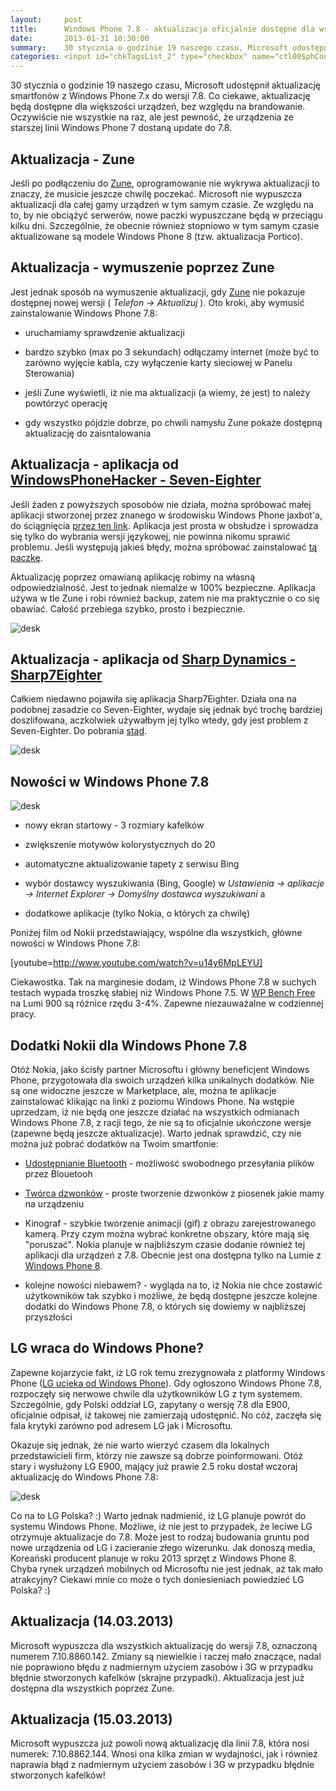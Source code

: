 ```yaml
---
layout:     post
title:      Windows Phone 7.8 - aktualizacja oficjalnie dostępne dla wszystkich urządzeń
date:       2013-01-31 10:30:00
summary:    30 stycznia o godzinie 19 naszego czasu, Microsoft udostępnił aktualizację smartfonów z Windows Phone 7.x do wersji 7.8. Co ciekawe, aktualizację będą dostępne dla większości urządzeń, bez względu na brandowanie. Oczywiście nie wszystkie na raz, ale jest pewność, że urządzenia ze starszej linii Wind...
categories: <input id="chkTagsList_2" type="checkbox" name="ctl00$phContentRight$chkTagsList$chkTagsList_2" checked="checked" value="4"><label for="chkTagsList_2">sprzęt</label> <input id="chkTagsList_3" type="checkbox" name="ctl00$phContentRight$chkTagsList$chkTagsList_3" checked="checked" value="8"><label for="chkTagsList_3">oprogramowanie</label> <input id="chkTagsList_8" type="checkbox" name="ctl00$phContentRight$chkTagsList$chkTagsList_8" checked="checked" value="256"><label for="chkTagsList_8">urządzenia mobilne</label>
---
```




30 stycznia o godzinie 19 naszego czasu, Microsoft udostępnił aktualizację smartfonów z Windows Phone 7.x do wersji 7.8. Co ciekawe, aktualizację będą dostępne dla większości urządzeń, bez względu na brandowanie. Oczywiście nie wszystkie na raz, ale jest pewność, że urządzenia ze starszej linii Windows Phone 7 dostaną update do 7.8. 



## Aktualizacja - Zune


Jeśli po podłączeniu do [Zune](http://www.windowsphone.com/pl-PL/how-to/wp7/zune-software), oprogramowanie nie wykrywa aktualizacji to znaczy, że musicie jeszcze chwilę poczekać. Microsoft nie wypuszcza aktualizacji dla całej gamy urządzeń w tym samym czasie. Ze względu na to, by nie obciążyć serwerów, nowe paczki wypuszczane będą w przeciągu kilku dni. Szczególnie, że obecnie również stopniowo w tym samym czasie aktualizowane są modele Windows Phone 8 (tzw. aktualizacja Portico). 



## Aktualizacja - wymuszenie poprzez Zune


Jest jednak sposób na wymuszenie aktualizacji, gdy [Zune](http://www.windowsphone.com/pl-PL/how-to/wp7/zune-software) nie pokazuje dostępnej nowej wersji ( *Telefon -> Aktualizuj* ). Oto kroki, aby wymusić zainstalowanie Windows Phone 7.8:


  * uruchamiamy sprawdzenie aktualizacji


  * bardzo szybko (max po 3 sekundach) odłączamy internet (może być to zarówno wyjęcie kabla, czy wyłączenie karty sieciowej w Panelu Sterowania)


  * jeśli Zune wyświetli, iż nie ma aktualizacji (a wiemy, że jest) to należy powtórzyć operację 


  * gdy  wszystko pójdzie dobrze, po chwili namysłu Zune pokaże dostępną aktualizację do zaisntalowania





## Aktualizacja - aplikacja od [ WindowsPhoneHacker - Seven-Eighter](http://windowsphonehacker.com/articles/want_windows_phone_7.8_now_try_this_easy_tool-01-31-13)


Jeśli żaden z powyższych sposobów nie działa, można spróbować małej aplikacji stworzonej przez znanego w środowisku Windows Phone jaxbot'a, do ściągnięcia [przez ten link](http://windowsphonehacker.com/articles/want_windows_phone_7.8_now_try_this_easy_tool-01-31-13). Aplikacja jest prosta w obsłudze i sprowadza się tylko do wybrania wersji językowej, nie powinna nikomu sprawić problemu. Jeśli występują jakieś błędy, można spróbować zainstalować [tą paczkę](http://forum.xda-developers.com/attachment.php?s=eb9b7343e9f9d068e82e74b61c1ab9eb&attachmentid=751891&d=1318801790).

Aktualizację poprzez omawianą aplikację robimy na własną odpowiedzialność. Jest to jednak niemalże w 100% bezpieczne. Aplikacja używa w tle Zune i robi również backup, zatem nie ma praktycznie o co się obawiać. Całość przebiega szybko, prosto i bezpiecznie. 



![desk](https://raw.githubusercontent.com/djfoxer/djfoxer.github.io/master/_img/2013-1-31-_105_/g_-_608x405_-_-_38946x20130201075040_0.png)





## Aktualizacja - aplikacja od [Sharp Dynamics - Sharp7Eighter](http://dev.sharpdnm.com/sharp7eighter/)



Całkiem niedawno pojawiła się aplikacja Sharp7Eighter. Działa ona na podobnej zasadzie co Seven-Eighter, wydaje się jednak być trochę bardziej doszlifowana, aczkolwiek używałbym jej tylko wtedy, gdy jest problem z Seven-Eighter. Do pobrania [stąd](http://dev.sharpdnm.com/sharp7eighter/).



![desk](https://raw.githubusercontent.com/djfoxer/djfoxer.github.io/master/_img/2013-1-31-_105_/g_-_608x405_-_-_38946x20130523152127_0.png)





## Nowości w Windows Phone 7.8






![desk](https://raw.githubusercontent.com/djfoxer/djfoxer.github.io/master/_img/2013-1-31-_105_/g_-_608x405_-_-_38946x20130131094153_0.png)





  * nowy ekran startowy - 3 rozmiary kafelków


  * zwiększenie motywów kolorystycznych do 20


  * automatyczne aktualizowanie tapety z serwisu Bing


  * wybór dostawcy wyszukiwania (Bing, Google) w  *Ustawienia -> aplikacje -> Internet Explorer -> Domyślny dostawca wyszukiwani* a


  * dodatkowe aplikacje (tylko Nokia, o których za chwilę)



Poniżej film od Nokii przedstawiający, wspólne dla wszystkich, główne nowości w Windows Phone 7.8:



[youtube=http://www.youtube.com/watch?v=u14y6MpLEYU]

Ciekawostka. Tak na marginesie dodam, iż Windows Phone 7.8 w suchych  testach wypada troszkę słabiej niż Windows Phone 7.5. W [WP Bench Free](http://www.windowsphone.com/pl-pl/store/app/wp-bench-free/962a9521-952c-41e0-8763-25af86bc8937) na Lumi 900 są różnice rzędu 3-4%. Zapewne niezauważalne w codziennej pracy.



## Dodatki Nokii dla Windows Phone 7.8



Otóż Nokia, jako ścisły partner Microsoftu i główny beneficjent Windows Phone, przygotowała dla swoich urządzeń kilka unikalnych dodatków. Nie są one widoczne jeszcze w Marketplace, ale, można te aplikacje zainstalować klikając na linki z poziomu Windows Phone. Na wstępie uprzedzam, iż nie będą one jeszcze działać na wszystkich odmianach Windows Phone 7.8, z racji tego, że nie są to oficjalnie ukończone wersje (zapewne będą jeszcze aktualizacje). Warto jednak sprawdzić, czy nie można już pobrać dodatków na Twoim smartfonie:


  * [Udostępnianie Bluetooth](http://www.windowsphone.com/pl-pl/store/app/udost%C4%99pnianie-bluetooth/51f49c63-5966-4752-bb12-430455f911a8) - możliwość swobodnego przesyłania plików przez Blouetooh


  * [Twórca dzwonków](http://www.windowsphone.com/pl-pl/store/app/tw%C3%B3rca-dzwonk%C3%B3w/dae4700e-6eeb-43b1-b48d-aee18b46fddc) - proste tworzenie dzwonków z piosenek jakie mamy na urządzeniu


  * Kinograf - szybkie tworzenie animacji (gif) z obrazu zarejestrowanego kamerą. Przy czym można wybrać konkretne obszary, które mają się "poruszać".  Nokia planuje w najbliższym czasie dodanie również tej aplikacji dla urządzeń z 7.8. Obecnie jest ona dostępna tylko na Lumie z [Windows Phone 8](http://www.windowsphone.com/pl-pl/store/app/kinograf/594477c0-e991-4ed4-8be4-466055670e69).


  * kolejne nowości niebawem? - wygląda na to, iż Nokia nie chce zostawić użytkowników tak szybko i możliwe, że będą dostępne jeszcze kolejne dodatki do Windows Phone 7.8, o których się dowiemy w najbliższej przyszłości





## LG wraca do Windows Phone?



Zapewne kojarzycie fakt, iż LG rok temu zrezygnowała z platformy Windows Phone ([LG ucieka od Windows Phone](http://www.dobreprogramy.pl/djfoxer/LG-ucieka-od-Windows-Phone,31948.html)). Gdy ogłoszono Windows Phone 7.8, rozpoczęły się nerwowe chwile dla użytkowników LG z tym systemem. Szczególnie, gdy Polski oddział LG, zapytany o wersję 7.8 dla E900, oficjalnie odpisał, iż takowej nie zamierzają udostępnić. No cóż, zaczęła się fala krytyki zarówno pod adresem LG jak i Microsoftu. 

Okazuje się jednak, że nie warto wierzyć czasem dla lokalnych przedstawicieli firm, którzy nie zawsze są dobrze poinformowani. Otóż stary i wysłużony LG E900, mający już prawie 2.5 roku dostał wczoraj aktualizację do Windows Phone 7.8:
 


![desk](https://raw.githubusercontent.com/djfoxer/djfoxer.github.io/master/_img/2013-1-31-_105_/g_-_608x405_-_-_38946x20130131084446_0.png)



Co na to LG Polska? :)  Warto jednak nadmienić, iż LG planuje powrót do systemu Windows Phone. Możliwe, iż nie jest to przypadek, że leciwe LG otrzymuje aktualizacje do 7.8. Może jest to rodzaj budowania gruntu  pod nowe urządzenia od LG i zacieranie złego wizerunku. Jak donoszą media, Koreański producent planuje w roku 2013 sprzęt z Windows Phone 8. Chyba rynek urządzeń mobilnych od Microsoftu nie jest jednak, aż tak mało atrakcyjny? Ciekawi mnie co może o tych doniesieniach powiedzieć LG Polska? :)



## Aktualizacja (14.03.2013)

 
Microsoft wypuszcza dla wszystkich aktualizację do wersji 7.8, oznaczoną numerem 7.10.8860.142. Zmiany są niewielkie i raczej mało znaczące, nadal nie poprawiono błędu z nadmiernym użyciem zasobów i 3G w przypadku błędnie stworzonych kafelków (skrajne przypadki). Aktualizacja jest już dostępna dla wszystkich poprzez Zune.



## Aktualizacja (15.03.2013)


Microsoft wypuszcza już powoli nową aktualizację dla linii 7.8, która nosi numerek: 7.10.8862.144. Wnosi ona kilka zmian w wydajności, jak i również naprawia błąd z nadmiernym użyciem zasobów i 3G w przypadku błędnie stworzonych kafelków!
